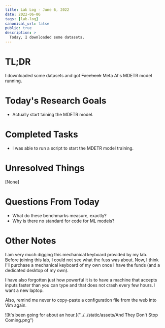 ```yaml
---
title: Lab Log - June 6, 2022
date: 2022-06-06
tags: [lab-log]
canonical_url: false
public: true
description: >
  Today, I downloaded some datasets.
---
```


# TL;DR

I downloaded some datasets and got ~~Facebook~~ Meta AI's MDETR model running.

# Today's Research Goals

- Actually start taining the MDETR model.

# Completed Tasks

- I was able to run a script to start the MDETR model training.

# Unresolved Things

[None]

# Questions From Today

- What do these benchmarks measure, exactly?
- Why is there no standard for code for ML models?

# Other Notes

I am very much digging this mechanical keyboard provided by my lab. Before
joining this lab, I could not see what the fuss was about. Now, I think I'll
purchase a mechanical keyboard of my own once I have the funds (and a dedicated
desktop of my own).

I have also forgotten just how powerful it is to have a machine that accepts inputs
faster than you can type and that does not crash every few hours. I want a new
laptop.

Also, remind me never to copy-paste a configuration file from the web into Vim
again.

![It's been going for about an hour.]("../../static/assets/And They Don't Stop Coming.png")
